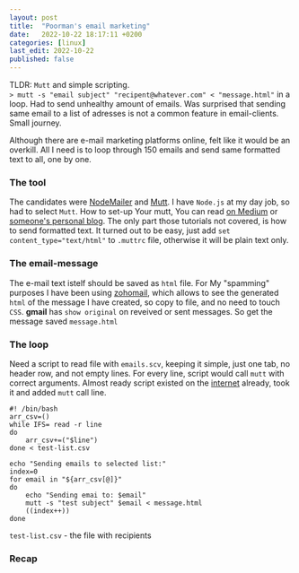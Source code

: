 ```yaml
---
layout: post
title:  "Poorman's email marketing"
date:   2022-10-22 18:17:11 +0200
categories: [linux]
last_edit: 2022-10-22
published: false
---
```


TLDR: `Mutt` and simple scripting.  
`> mutt -s "email subject" "recipent@whatever.com" < "message.html"` in a loop.
Had to send unhealthy amount of emails. Was surprised that sending same email to 
a list of adresses is not a common feature in email-clients. Small journey. 

Although there are e-mail marketing platforms online, felt like it would be an overkill. 
All I need is to loop through 150 emails and send same formatted text to all, 
one by one. 

### The tool
The candidates were [NodeMailer](https://nodemailer.com/about/) and 
[Mutt](http://www.mutt.org/). I have `Node.js` at my day job, so had to select `Mutt`.
How to set-up Your mutt, You can read [on Medium](https://mritunjaysharma394.medium.com/how-to-set-up-mutt-text-based-mail-client-with-gmail-993ae40b0003)
or [someone's personal blog](https://www.garron.me/en/go2linux/send-mail-gmail-mutt.html).
The only part those tutorials not covered, is how to send formatted text. It turned out to be easy,
just add `set content_type="text/html"` to `.muttrc` file, otherwise it will be plain text only.

### The email-message
The e-mail text istelf should be saved as `html` file. For My "spamming" purposes 
I have been using [zohomail](https://www.zoho.com/mail/), which allows to see the generated 
`html` of the message I have created, so copy to file, and no need to touch `CSS`.
**gmail** has `show original` on reveived or sent messages. 
So get the message saved `message.html`

### The loop
Need a script to read file with `emails.scv`, keeping it simple, just one tab, 
no header row, and not empty lines. For every line, script would call `mutt` with 
correct arguments.
Almost ready script existed on the [internet](https://www.baeldung.com/linux/csv-parsing#parsing-csv-file-into-a-bash-array)
already, took it and added `mutt` call line.
```
#! /bin/bash 
arr_csv=() 
while IFS= read -r line 
do
    arr_csv+=("$line")
done < test-list.csv

echo "Sending emails to selected list:"
index=0
for email in "${arr_csv[@]}"
do
    echo "Sending emai to: $email"
    mutt -s "test subject" $email < message.html
	((index++))
done
```
`test-list.csv` - the file with recipients


### Recap


